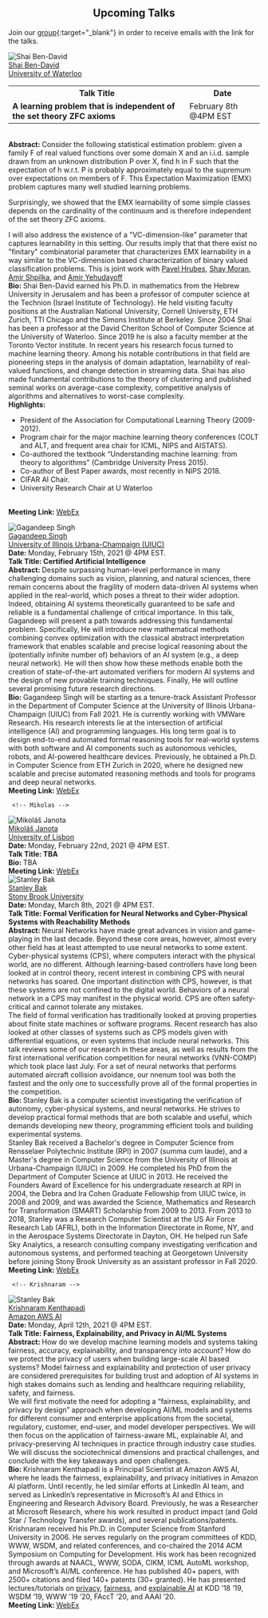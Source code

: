 <h2 style="text-align:center"> Upcoming Talks </h2>

Join our [group](https://groups.google.com/forum/#!forum/ml_logic_seminar/join 
){:target="_blank"} in order to receive emails with the link for the talks.

<div class="talks">  
    <!-- Shai Ben-David -->
  <div class="talk" id="shai">
    <div class="speakerInfo"> 
                <img alt="Shai Ben-David" src="{{site.baseurl}}/assets/img/shai.jpeg">
      <br>
      <a href="https://cs.uwaterloo.ca/~shai/" target="_blank">Shai Ben-David</a> 
      <br>
      <a href="https://uwaterloo.ca/" target="_blank">University of Waterloo</a>
    </div>
    <div class="talkInfo">
      <table>
        <tr>
          <th> Talk Title </th>
          <th> Date </th>
        </tr>
        <tr>
          <td>  <strong> A learning problem that is independent of the set theory ZFC axioms</strong> </td>
          <td> February 8th @4PM EST </td>
        </tr>
      </table>
    <br>
        <strong> Abstract: </strong> Consider the following statistical estimation problem: given a family F of real valued functions over some domain X and an i.i.d. sample drawn from an unknown distribution P over X, find h in F such that the expectation of h w.r.t. P is probably approximately equal to the supremum over expectations on members of F. This Expectation Maximization (EMX) problem captures many well studied learning problems.

Surprisingly, we showed that the EMX learnability of some simple classes depends on the cardinality of the continuum and is therefore independent of the set theory ZFC axioms.

I will also address the existence of a "VC-dimension-like" parameter that captures learnability in this setting. Our results imply that that there exist no "finitary" combinatorial parameter that characterizes EMX learnability in a way similar to the VC-dimension based characterization of binary valued classification problems.
This is joint work with <a href="https://arxiv.org/search/cs?searchtype=author&query=Hrubes%2C+P" target="_blank">Pavel Hrubes</a>, <a href="https://arxiv.org/search/cs?searchtype=author&query=Moran%2C+S" target="_blank">Shay Moran</a>, <a href="https://arxiv.org/search/cs?searchtype=author&query=Shpilka%2C+A" target="_blank">Amir Shpilka</a>, and <a href="https://arxiv.org/search/cs?searchtype=author&query=Yehudayoff%2C+A" target="_blank">Amir Yehudayoff</a>
<br>
    <strong> Bio: </strong> Shai Ben-David earned his Ph.D. in mathematics from the Hebrew University in Jerusalem and has been a professor of computer science at the Technion (Israel Institute of Technology).  He held visiting faculty positions at the Australian National University, Cornell University, ETH Zurich, TTI Chicago and the Simons Institute at Berkeley. Since 2004 Shai has been a professor at the David Cheriton School of Computer Science at the University of Waterloo. Since 2019 he is also a faculty member at the Toronto Vector institute. In recent years his research focus turned to machine learning theory. Among his notable contributions in that field are pioneering steps in the analysis of domain adaptation, learnability of real-valued functions, and change detection in streaming data. Shai has also made fundamental contributions to the theory of clustering and published seminal works on average-case complexity, competitive analysis of algorithms and alternatives to worst-case complexity.
<br>
      <strong> Highlights: </strong>
      <ul>
        <li> President of the Association for Computational Learning Theory (2009-2012). </li>
        <li> Program chair for the major machine learning theory conferences (COLT and ALT, and frequent area chair for ICML, NIPS and AISTATS). </li>
        <li> Co-authored the textbook “Understanding machine learning: from theory to algorithms” (Cambridge University Press 2015). </li>
        <li> Co-author of Best Paper awards, most recently in NIPS 2018. </li>
        <li> CIFAR AI Chair. </li>
        <li> University Research Chair at U Waterloo </li>
      </ul>
      <br>
      <strong> Meeting Link: </strong> <a href="https://uwaterloo.webex.com/uwaterloo/j.php?MTID=m1d2a9e9b7d8700202dd5facb5a0cdde8" target="_blank">WebEx</a>
    </div>
  </div>
  
   <!-- Gagandeep -->
  <div class="talk" id="gagandeep">
    <div class="speakerInfo"> 
                <img alt="Gagandeep Singh" src="{{site.baseurl}}/assets/img/gagandeep.jpg">
      <br>
      <a href="https://www.sri.inf.ethz.ch/people/gagandeep" target="_blank">Gagandeep Singh</a> 
      <br>
      <a href="https://illinois.edu/" target="_blank">University of Illinois Urbana-Champaign (UIUC)</a>
    </div>
    <div class="talkInfo"> 
              <strong> Date: </strong> Monday, February 15th, 2021 @ 4PM EST.
      <br>
    <strong> Talk Title: Certified Artificial Intelligence </strong>
     <br>
      <strong> Abstract: </strong> Despite surpassing human-level performance in many challenging domains such as vision, planning, and natural sciences, there remain concerns about the fragility of modern data-driven AI systems when applied in the real-world, which poses a threat to their wider adoption. Indeed, obtaining AI systems theoretically guaranteed to be safe and reliable is a fundamental challenge of critical importance. In this talk, Gagandeep will present a path towards addressing this fundamental problem. Specifically, He will introduce new mathematical methods combining convex optimization with the classical abstract interpretation framework that enables scalable and precise logical reasoning about the (potentially infinite number of) behaviors of an AI system (e.g., a deep neural network). He will then show how these methods enable both the creation of state-of-the-art automated verifiers for modern AI systems and the design of new provable training techniques. Finally, He will outline several promising future research directions.
      <br>
      <strong> Bio: </strong> Gagandeep Singh will be starting as a tenure-track Assistant Professor in the Department of Computer Science at the University of Illinois Urbana-Champaign (UIUC) from Fall 2021. He is currently working with VMWare Research. His research interests lie at the intersection of artificial intelligence (AI) and programming languages. His long term goal is to design end-to-end automated formal reasoning tools for real-world systems with both software and AI components such as autonomous vehicles, robots, and AI-powered healthcare devices. Previously, he obtained a Ph.D. in Computer Science from ETH Zurich in 2020, where he designed new scalable and precise automated reasoning methods and tools for programs and deep neural networks.  
      <br>
      <strong> Meeting Link: </strong> <a href="https://uwaterloo.webex.com/uwaterloo/j.php?MTID=mda8ba361f6841fd335ee1121e3046867" target="_blank">WebEx</a>
    </div>
  </div>
  
     <!-- Mikolas -->
  <div class="talk" id="mikolas">
    <div class="speakerInfo"> 
                <img alt="Mikoláš Janota" src="{{site.baseurl}}/assets/img/mikolas.png">
      <br>
      <a href="http://sat.inesc-id.pt/~mikolas/" target="_blank">Mikoláš Janota</a> 
      <br>
      <a href="https://www.ulisboa.pt/en/" target="_blank">University of Lisbon</a>
    </div>
    <div class="talkInfo"> 
              <strong> Date: </strong> Monday, February 22nd, 2021 @ 4PM EST.
      <br>
<strong> Talk Title: TBA  </strong>
     <br>
      <strong> Bio: </strong>  TBA
      <br>
      <strong> Meeting Link: </strong> <a href="https://uwaterloo.webex.com/uwaterloo/j.php?MTID=m89c96846c5f13ccb2d5e7dba1333127c" target="_blank">WebEx</a>
    </div>
  </div>

   <!-- Stanley -->
  <div class="talk" id="stanley">
    <div class="speakerInfo"> 
                <img alt="Stanley Bak" src="{{site.baseurl}}/assets/img/stanley.jpg">
      <br>
      <a href="http://stanleybak.com/" target="_blank">Stanley Bak</a> 
      <br>
      <a href="https://www.cs.stonybrook.edu/" target="_blank">Stony Brook University</a>
    </div>
    <div class="talkInfo"> 
              <strong> Date: </strong> Monday, March 8th, 2021 @ 4PM EST.
      <br>
<strong> Talk Title: Formal Verification for Neural Networks and Cyber-Physical Systems with Reachability Methods </strong>
     <br>
      <strong> Abstract: </strong> Neural Networks have made great advances in vision and game-playing in the last decade. Beyond these core areas, however, almost every other field has at least attempted to use neural networks to some extent. Cyber-physical systems (CPS), where computers interact with the physical world, are no different. Although learning-based controllers have long been looked at in control theory, recent interest in combining CPS with neural networks has soared. One important distinction with CPS, however, is that these systems are not confined to the digital world. Behaviors of a neural network in a CPS may manifest in the physical world. CPS are often safety-critical and cannot tolerate any mistakes.
<br>
The field of formal verification has traditionally looked at proving properties about finite state machines or software programs. Recent research has also looked at other classes of systems such as CPS models given with differential equations, or even systems that include neural networks. This talk reviews some of our research in these areas, as well as results from the first international verification competition for neural networks (VNN-COMP) which took place last July. For a set of neural networks that performs automated aircraft collision avoidance, our nnenum tool was both the fastest and the only one to successfully prove all of the formal properties in the competition.
      <br>
      <strong> Bio: </strong> Stanley Bak is a computer scientist investigating the verification of autonomy, cyber-physical systems, and neural networks. He strives to develop practical formal methods that are both scalable and useful, which demands developing new theory, programming efficient tools and building experimental systems.
<br>
Stanley Bak received a Bachelor's degree in Computer Science from Rensselaer Polytechnic Institute (RPI) in 2007 (summa cum laude), and a Master's degree in Computer Science from the University of Illinois at Urbana-Champaign (UIUC) in 2009. He completed his PhD from the Department of Computer Science at UIUC in 2013. He received the Founders Award of Excellence for his undergraduate research at RPI in 2004, the Debra and Ira Cohen Graduate Fellowship from UIUC twice, in 2008 and 2009, and was awarded the Science, Mathematics and Research for Transformation (SMART) Scholarship from 2009 to 2013. From 2013 to 2018, Stanley was a Research Computer Scientist at the US Air Force Research Lab (AFRL), both in the Information Directorate in Rome, NY, and in the Aerospace Systems Directorate in Dayton, OH. He helped run Safe Sky Analytics, a research consulting company investigating verification and autonomous systems, and performed teaching at Georgetown University before joining Stony Brook University as an assistant professor in Fall 2020.
      <br>
      <strong> Meeting Link: </strong> <a href="https://uwaterloo.webex.com/uwaterloo/j.php?MTID=m7696b29019e9f6cec674ceddc613954b" target="_blank">WebEx</a>
    </div>
  </div>
  
     <!-- Krishnaram -->
  <div class="talk" id="krishnaram">
    <div class="speakerInfo"> 
                <img alt="Stanley Bak" src="{{site.baseurl}}/assets/img/krishnaram.jpg">
      <br>
      <a href="https://www.linkedin.com/in/krishnaramkenthapadi" target="_blank">Krishnaram Kenthapadi</a> 
      <br>
      <a href="https://aws.amazon.com/ai/" target="_blank">Amazon AWS AI</a>
    </div>
    <div class="talkInfo"> 
              <strong> Date: </strong> Monday, April 12th, 2021 @ 4PM EST.
      <br>
<strong> Talk Title: Fairness, Explainability, and Privacy in AI/ML Systems</strong>
     <br>
      <strong> Abstract: </strong> How do we develop machine learning models and systems taking fairness, accuracy, explainability, and transparency into account? How do we protect the privacy of users when building large-scale AI based systems? Model fairness and explainability and protection of user privacy are considered prerequisites for building trust and adoption of AI systems in high stakes domains such as lending and healthcare requiring reliability, safety, and fairness.
<br>
We will first motivate the need for adopting a “fairness, explainability, and privacy by design” approach when developing AI/ML models and systems for different consumer and enterprise applications from the societal, regulatory, customer, end-user, and model developer perspectives. We will then focus on the application of fairness-aware ML, explainable AI, and privacy-preserving AI techniques in practice through industry case studies. We will discuss the sociotechnical dimensions and practical challenges, and conclude with the key takeaways and open challenges.
      <br>
      <strong> Bio: </strong> Krishnaram Kenthapadi is a Principal Scientist at Amazon AWS AI, where he leads the fairness, explainability, and privacy initiatives in Amazon AI platform. Until recently, he led similar efforts at LinkedIn AI team, and served as LinkedIn’s representative in Microsoft’s AI and Ethics in Engineering and Research Advisory Board. Previously, he was a Researcher at Microsoft Research, where his work resulted in product impact (and Gold Star / Technology Transfer awards), and several publications/patents. Krishnaram received his Ph.D. in Computer Science from Stanford University in 2006. He serves regularly on the program committees of KDD, WWW, WSDM, and related conferences, and co-chaired the 2014 ACM Symposium on Computing for Development. His work has been recognized through awards at NAACL, WWW, SODA, CIKM, ICML AutoML workshop, and Microsoft’s AI/ML conference. He has published 40+ papers, with 2500+ citations and filed 140+ patents (30+ granted). He has presented lectures/tutorials on <a href="https://sites.google.com/view/privacy-tutorial" target="_blank">privacy</a>, <a href="https://sites.google.com/view/fairness-tutorial" target="_blank">fairness</a>, and <a href="https://sites.google.com/view/explainable-ai-tutorial" target="_blank">explainable AI</a> at KDD ’18 ’19, WSDM ’19, WWW ’19 ’20, FAccT ’20, and AAAI ’20.
      <br>
      <strong> Meeting Link: </strong> <a href="https://uwaterloo.webex.com/uwaterloo/j.php?MTID=m1400476a87f52ae676f9f07192055634" target="_blank">WebEx</a>
    </div>
  </div>

</div>
